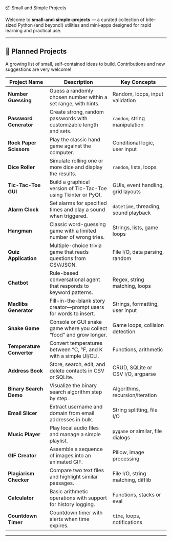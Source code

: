 📦 Small and Simple Projects

Welcome to **small-and-simple-projects** — a curated collection of bite-sized Python (and beyond!) utilities and mini-apps designed for rapid learning and practical use.

---

## 🚀 Planned Projects

A growing list of small, self-contained ideas to build. Contributions and new suggestions are very welcome!


| Project Name               | Description                                                         | Key Concepts                         |
|----------------------------|---------------------------------------------------------------------|--------------------------------------|
| **Number Guessing**        | Guess a randomly chosen number within a set range, with hints.      | Random, loops, input validation      |
| **Password Generator**     | Create strong, random passwords with customizable length and sets.  | `random`, string manipulation        |
| **Rock Paper Scissors**    | Play the classic hand game against the computer.                    | Conditional logic, user input        |
| **Dice Roller**            | Simulate rolling one or more dice and display the results.          | `random`, lists, loops               |
| **Tic-Tac-Toe GUI**        | Build a graphical version of Tic-Tac-Toe using Tkinter or PyQt.     | GUIs, event handling, grid layouts   |
| **Alarm Clock**            | Set alarms for specified times and play a sound when triggered.     | `datetime`, threading, sound playback|
| **Hangman**                | Classic word-guessing game with a limited number of wrong tries.    | Strings, lists, game loops           |
| **Quiz Application**       | Multiple-choice trivia game that reads questions from CSV/JSON.     | File I/O, data parsing, random       |
| **Chatbot**                | Rule-based conversational agent that responds to keyword patterns.  | Regex, string matching, loops        |
| **Madlibs Generator**      | Fill-in-the-blank story creator—prompt users for words to insert.   | Strings, formatting, user input      |
| **Snake Game**             | Console or GUI snake game where you collect “food” and grow longer. | Game loops, collision detection      |
| **Temperature Converter**  | Convert temperatures between °C, °F, and K with a simple UI/CLI.     | Functions, arithmetic                |
| **Address Book**           | Store, search, edit, and delete contacts in CSV or SQLite.          | CRUD, SQLite or CSV I/O, argparse    |
| **Binary Search Demo**     | Visualize the binary search algorithm step by step.                 | Algorithms, recursion/iteration      |
| **Email Slicer**           | Extract username and domain from email addresses in bulk.           | String splitting, file I/O           |
| **Music Player**           | Play local audio files and manage a simple playlist.                | `pygame` or similar, file dialogs    |
| **GIF Creator**            | Assemble a sequence of images into an animated GIF.                 | Pillow, image processing             |
| **Plagiarism Checker**     | Compare two text files and highlight similar passages.              | File I/O, string matching, difflib   |
| **Calculator**             | Basic arithmetic operations with support for history logging.       | Functions, stacks or eval            |
| **Countdown Timer**        | Countdown timer with alerts when time expires.                      | `time`, loops, notifications         |

---
